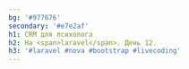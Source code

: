 ```yaml
---
bg: '#977676'
secondary: '#e7e2af'
h1: CRM для психолога
h2: На <span>laravel</span>. День 12.
h3: '#laravel #nova #bootstrap #livecoding'
---
```

